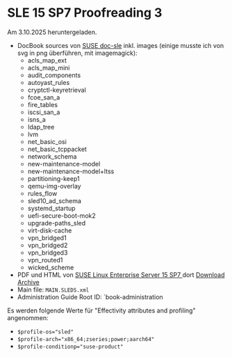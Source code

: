 # SLE 15 SP7 Proofreading 3
Am 3.10.2025 heruntergeladen.

- DocBook sources von [SUSE doc-sle](https://github.com/SUSE/doc-sle)
  inkl. images (einige musste ich von svg in png überführen, mit
  imagemagick):
  - acls_map_ext
  - acls_map_mini
  - audit_components
  - autoyast_rules
  - cryptctl-keyretrieval
  - fcoe_san_a
  - fire_tables
  - iscsi_san_a
  - isns_a
  - ldap_tree
  - lvm
  - net_basic_osi
  - net_basic_tcppacket
  - network_schema
  - new-maintenance-model
  - new-maintenance-model+ltss
  - partitioning-keep1
  - qemu-img-overlay
  - rules_flow
  - sled10_ad_schema
  - systemd_startup
  - uefi-secure-boot-mok2
  - upgrade-paths_sled
  - virt-disk-cache
  - vpn_bridged1
  - vpn_bridged2
  - vpn_bridged3
  - vpn_routed1
  - wicked_scheme
- PDF und HTML von [SUSE Linux Enterprise Server 15 SP7
  ](https://documentation.suse.com/sles/15-SP7/) dort [Download
  Archive](https://documentation.suse.com/sles/15-SP7/sles-15-SP7-en-us.zip)
- Main file: `MAIN.SLEDS.xml`
- Administration Guide Root ID: `book-administration

Es werden folgende Werte für "Effectivity attributes and profiling"
angenommen:
  - `$profile-os="sled"`
  - `$profile-arch="x86_64;zseries;power;aarch64"`
  - `$profile-conditionp="suse-product"`
